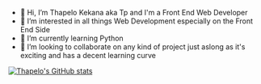 - 👋 Hi, I’m Thapelo Kekana aka Tp and I'm a Front End Web Developer 
- 👀 I’m interested in all things Web Development especially on the Front End Side
- 🌱 I’m currently learning Python 
- 💞️ I’m looking to collaborate on any kind of project just aslong as it's exciting and has a decent learning curve

[![Thapelo's GitHub stats](https://github-readme-stats.vercel.app/api?username=Thapelo1)](https://github.com/anuraghazra/github-readme-stats)

